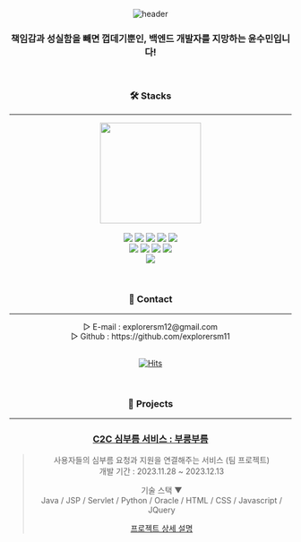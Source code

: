 <div align="center">

![header](https://capsule-render.vercel.app/api?type=venom&color=FED95A&height=300&section=header&text=Let's%20do%20it%20faithfully%20and%20steadily&fontSize=45&animation=fadeIn&fontColor=444444&align=center)

</div>
<div align="center">
  
### 책임감과 성실함을 빼면 껍데기뿐인, 백엔드 개발자를 지망하는 윤수민입니다!

</div>
<br>
<div align="center">

### 🛠 Stacks
---

<a href="https://github.com/imysh578"><img align="center" style="height:180px" src="https://github-readme-stats.vercel.app/api/top-langs/?username=explorersm11&layout=compact&theme=nord&hide_border=true" /></a>
<br>
<br>
<img src="https://img.shields.io/badge/java-007396?style=for-the-badge&logo=java&logoColor=white">
<img src="https://img.shields.io/badge/jsp-66CDAA?style=for-the-badge&logo=java&logoColor=white">
<img src="https://img.shields.io/badge/Servlet-556B2F?style=for-the-badge&logo=java&logoColor=white">
<img src="https://img.shields.io/badge/MyBatis-111111?style=for-the-badge&logo=MyBatis&logoColor=white">
<img src="https://img.shields.io/badge/Python-3776AB?style=for-the-badge&logo=Python&logoColor=white"/>
<br>
<img src="https://img.shields.io/badge/html5-E34F26?style=for-the-badge&logo=html5&logoColor=white">
<img src="https://img.shields.io/badge/css-1572B6?style=for-the-badge&logo=css3&logoColor=white">
<img src="https://img.shields.io/badge/javascript-F7DF1E?style=for-the-badge&logo=javascript&logoColor=black">
<img src="https://img.shields.io/badge/jquery-0769AD?style=for-the-badge&logo=jquery&logoColor=white">
<br>
<img src="https://img.shields.io/badge/oracle-F80000?style=for-the-badge&logo=oracle&logoColor=white">
</div>
<br>
<div align="center">

### 👀 Contact
<hr>
▷ E-mail : explorersm12@gmail.com<br>
▷ Github : https://github.com/explorersm11

</div>
<br>
<div align="center">
  
[![Hits](https://hits.seeyoufarm.com/api/count/incr/badge.svg?url=https%3A%2F%2Fgithub.com%2Fexplorersm11%2F&count_bg=%232AB4E5D6&title_bg=%23555555&icon=&icon_color=%23E7E7E7&title=views&edge_flat=false)](https://hits.seeyoufarm.com)

</div>
<br>
<div align="center">

### 📌 Projects
<hr>

### [C2C 심부름 서비스 : 부릉부름](https://github.com/2021-SMHRD-KDT-AI-15/BB)

> 사용자들의 심부름 요청과 지원을 연결해주는 서비스 (팀 프로젝트)  
> 개발 기간 : 2023.11.28 ~ 2023.12.13
>  
> 기술 스택 ▼<br>
> Java / JSP / Servlet / Python / Oracle / HTML / CSS / Javascript / JQuery
>  
>[프로젝트 상세 설명](https://github.com/2021-SMHRD-KDT-AI-15/BB)

</div>
